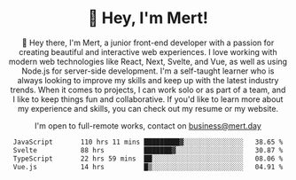 <div align="center">
  <h1 align="center">👋 Hey, I'm Mert! </h1>
<p>
 🎉 Hey there, I'm Mert, a junior front-end developer with a passion for creating beautiful and interactive web experiences. I love working with modern web technologies like React, Next, Svelte, and Vue, as well as using Node.js for server-side development. I'm a self-taught learner who is always looking to improve my skills and keep up with the latest industry trends. When it comes to projects, I can work solo or as part of a team, and I like to keep things fun and collaborative. If you'd like to learn more about my experience and skills, you can check out my resume or my website.
</p>

  I'm open to full-remote works, contact on [business@mert.day](mailto:business@mert.day) 
  
<!--START_SECTION:waka-->

```txt
JavaScript       110 hrs 11 mins █████████▓░░░░░░░░░░░░░░░   38.65 %
Svelte           88 hrs          ███████▓░░░░░░░░░░░░░░░░░   30.87 %
TypeScript       22 hrs 59 mins  ██░░░░░░░░░░░░░░░░░░░░░░░   08.06 %
Vue.js           14 hrs          █▒░░░░░░░░░░░░░░░░░░░░░░░   04.91 %
```

<!--END_SECTION:waka-->

